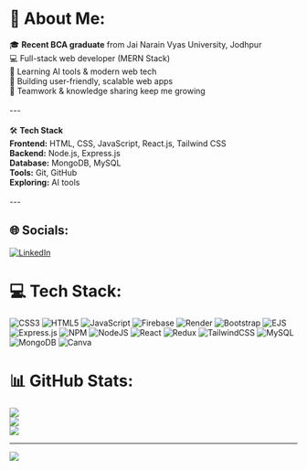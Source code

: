 # 💫 About Me:
🎓 **Recent BCA graduate** from Jai Narain Vyas University, Jodhpur  <br>💻 Full-stack web developer (MERN Stack)  <br>🧠 Learning AI tools & modern web tech  <br>🌱 Building user-friendly, scalable web apps  <br>🤝 Teamwork & knowledge sharing keep me growing  <br><br>---<br><br>🛠️ **Tech Stack**  <br>**Frontend:** HTML, CSS, JavaScript, React.js, Tailwind CSS  <br>**Backend:** Node.js, Express.js  <br>**Database:** MongoDB, MySQL  <br>**Tools:** Git, GitHub<br>**Exploring:** AI tools  <br><br>---


## 🌐 Socials:
[![LinkedIn](https://img.shields.io/badge/LinkedIn-%230077B5.svg?logo=linkedin&logoColor=white)](https://linkedin.com/in/www.linkedin.com/in/aakashkachhwah) 

# 💻 Tech Stack:
![CSS3](https://img.shields.io/badge/css3-%231572B6.svg?style=flat&logo=css3&logoColor=white) ![HTML5](https://img.shields.io/badge/html5-%23E34F26.svg?style=flat&logo=html5&logoColor=white) ![JavaScript](https://img.shields.io/badge/javascript-%23323330.svg?style=flat&logo=javascript&logoColor=%23F7DF1E) ![Firebase](https://img.shields.io/badge/firebase-%23039BE5.svg?style=flat&logo=firebase) ![Render](https://img.shields.io/badge/Render-%46E3B7.svg?style=flat&logo=render&logoColor=white) ![Bootstrap](https://img.shields.io/badge/bootstrap-%238511FA.svg?style=flat&logo=bootstrap&logoColor=white) ![EJS](https://img.shields.io/badge/ejs-%23B4CA65.svg?style=flat&logo=ejs&logoColor=black) ![Express.js](https://img.shields.io/badge/express.js-%23404d59.svg?style=flat&logo=express&logoColor=%2361DAFB) ![NPM](https://img.shields.io/badge/NPM-%23CB3837.svg?style=flat&logo=npm&logoColor=white) ![NodeJS](https://img.shields.io/badge/node.js-6DA55F?style=flat&logo=node.js&logoColor=white) ![React](https://img.shields.io/badge/react-%2320232a.svg?style=flat&logo=react&logoColor=%2361DAFB) ![Redux](https://img.shields.io/badge/redux-%23593d88.svg?style=flat&logo=redux&logoColor=white) ![TailwindCSS](https://img.shields.io/badge/tailwindcss-%2338B2AC.svg?style=flat&logo=tailwind-css&logoColor=white) ![MySQL](https://img.shields.io/badge/mysql-4479A1.svg?style=flat&logo=mysql&logoColor=white) ![MongoDB](https://img.shields.io/badge/MongoDB-%234ea94b.svg?style=flat&logo=mongodb&logoColor=white) ![Canva](https://img.shields.io/badge/Canva-%2300C4CC.svg?style=flat&logo=Canva&logoColor=white)
# 📊 GitHub Stats:
![](https://github-readme-stats.vercel.app/api?username=codewithaakash22&theme=dark&hide_border=false&include_all_commits=false&count_private=false)<br/>
![](https://nirzak-streak-stats.vercel.app/?user=codewithaakash22&theme=dark&hide_border=false)<br/>
![](https://github-readme-stats.vercel.app/api/top-langs/?username=codewithaakash22&theme=dark&hide_border=false&include_all_commits=false&count_private=false&layout=compact)

---
[![](https://visitcount.itsvg.in/api?id=codewithaakash22&icon=0&color=0)](https://visitcount.itsvg.in)

<!-- Proudly created with GPRM ( https://gprm.itsvg.in ) -->
